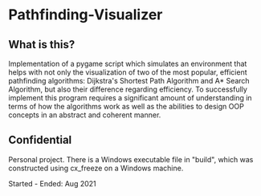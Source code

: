 # Pathfinding-Visualizer
## What is this?
Implementation of a pygame script which simulates an environment that helps with not only the visualization of two of the most popular, efficient pathfinding algorithms: Dijkstra's Shortest Path Algorithm and A* Search Algorithm, but also their difference regarding efficiency. To successfully implement this program requires a significant amount of understanding in terms of how the algorithms work as well as the abilities to design OOP concepts in an abstract and coherent manner.

## Confidential
Personal project. There is a Windows executable file in "build", which was constructed using cx_freeze on a Windows machine.

Started - Ended: Aug 2021
